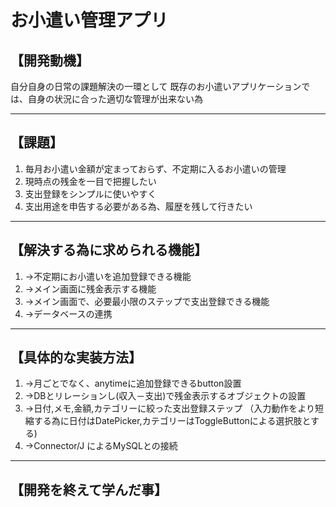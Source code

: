 # お小遣い管理アプリ
## 【開発動機】 
自分自身の日常の課題解決の一環として 
既存のお小遣いアプリケーションでは、自身の状況に合った適切な管理が出来ない為
***
## 【課題】 
1. 毎月お小遣い金額が定まっておらず、不定期に入るお小遣いの管理 
1. 現時点の残金を一目で把握したい 
1. 支出登録をシンプルに使いやすく 
1. 支出用途を申告する必要がある為、履歴を残して行きたい
***
## 【解決する為に求められる機能】 
1. →不定期にお小遣いを追加登録できる機能 
1. →メイン画面に残金表示する機能 
1. →メイン画面で、必要最小限のステップで支出登録できる機能 
1. →データベースの連携
***
## 【具体的な実装方法】 
1. →月ごとでなく、anytimeに追加登録できるbutton設置 
1. →DBとリレーションし(収入－支出)で残金表示するオブジェクトの設置 
1. →日付,メモ,金額,カテゴリーに絞った支出登録ステップ
    	（入力動作をより短縮する為に日付はDatePicker,カテゴリーはToggleButtonによる選択肢とする)
1. →Connector/J によるMySQLとの接続
***
## 【開発を終えて学んだ事】 
